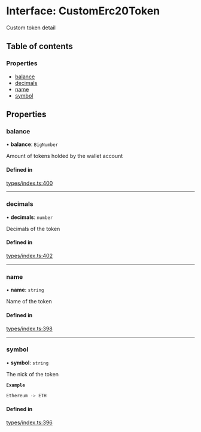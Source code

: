 # Interface: CustomErc20Token

Custom token detail

## Table of contents

### Properties

- [balance](CustomErc20Token.md#balance)
- [decimals](CustomErc20Token.md#decimals)
- [name](CustomErc20Token.md#name)
- [symbol](CustomErc20Token.md#symbol)

## Properties

### balance

• **balance**: `BigNumber`

Amount of tokens holded by the wallet account

#### Defined in

[types/index.ts:400](https://github.com/nevermined-io/react-components/blob/05f5c9b/catalog/src/types/index.ts#L400)

___

### decimals

• **decimals**: `number`

Decimals of the token

#### Defined in

[types/index.ts:402](https://github.com/nevermined-io/react-components/blob/05f5c9b/catalog/src/types/index.ts#L402)

___

### name

• **name**: `string`

Name of the token

#### Defined in

[types/index.ts:398](https://github.com/nevermined-io/react-components/blob/05f5c9b/catalog/src/types/index.ts#L398)

___

### symbol

• **symbol**: `string`

The nick of the token

**`Example`**

```ts
Ethereum -> ETH
```

#### Defined in

[types/index.ts:396](https://github.com/nevermined-io/react-components/blob/05f5c9b/catalog/src/types/index.ts#L396)
